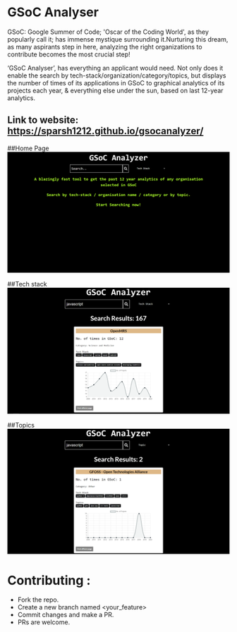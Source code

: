 # GSoC Analyser

GSoC: Google Summer of Code; 'Oscar of the Coding World', as they popularly call it; has immense mystique surrounding it.Nurturing this dream, as many aspirants step in here, analyzing the right organizations to contribute becomes the most crucial step!

‘GSoC Analyser’, has everything an applicant would need. Not only does it enable the search by tech-stack/organization/category/topics, but displays the number of times of its applications in GSoC to graphical analytics of its projects each year, & everything else under the sun, based on last 12-year analytics.

## Link to website: https://sparsh1212.github.io/gsocanalyzer/

##Home Page
![1](./Home.png)

##Tech stack
![1](./TechStack.png)

##Topics
![1](./Topics.png)

# Contributing :

- Fork the repo.
- Create a new branch named <your_feature>
- Commit changes and make a PR.
- PRs are welcome.
